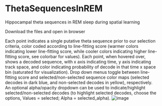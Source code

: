 # ThetaSequencesInREM
Hippocampal theta sequences in REM sleep during spatial learning

Download the files and open in browser

Each point indicates a single putative theta sequence prior to our selection criteria, color coded according to line-fitting score (warmer colors indicating lower line-fitting score, while cooler colors indicating higher line-fitting score, see colorbar for values). Each point, when hovered over, shows a decoded sequence, with x axis indicating time, y axis indicating track space, and color indicating probability of decode in that time x space bin (saturated for visualization). Drop down menus toggle between line-fitting score and selected/non-selected sequence color maps (selected decodes in dark blue, and non-selected decodes in yellow), respectively. An optional alpha/opacity dropdown can be used to indicate/highlight selected/non-selected decodes (to highlight selected decodes, choose the options, Values = selected; Alpha = selected_alpha). ![image](https://user-images.githubusercontent.com/11623689/114918122-b89fe600-9df4-11eb-9c4c-5a14cd2f8649.png)

